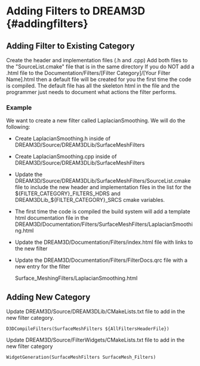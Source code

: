 Adding Filters to DREAM3D {#addingfilters}
=========

## Adding Filter to Existing Category

Create the header and implementation files (.h and .cpp)
Add both files to the "SourceList.cmake" file that is in the same directory
If you do NOT add a .html file to the Documentation/Filters/[Filter Category]/[Your Filter Name].html
then a default file will be created for you the first time the code is compiled. The default file
has all the skeleton html in the file and the programmer just needs to document what actions
the filter performs.

### Example
  We want to create a new filter called LaplacianSmoothing. We will do the following:

- Create LaplacianSmoothing.h inside of DREAM3D/Source/DREAM3DLib/SurfaceMeshFilters
- Create LaplacianSmoothing.cpp inside of DREAM3D/Source/DREAM3DLib/SurfaceMeshFilters
- Update the DREAM3D/Source/DREAM3DLib/SurfaceMeshFilters/SourceList.cmake file to include the
new header and implementation files in the list for the ${FILTER_CATEGORY}_FILTERS_HDRS and
DREAM3DLib_${FILTER_CATEGORY}_SRCS cmake variables.
- The first time the code is compiled the build system will add a template html documentation
file in the DREAM3D/Documentation/Filters/SurfaceMeshFilters/LaplacianSmoothing.html
- Update the DREAM3D/Documentation/Filters/index.html file with links to the new filter
- Update the DREAM3D/Documentation/Filters/FilterDocs.qrc file with a new entry for the filter

    Surface_MeshingFilters/LaplacianSmoothing.html

## Adding New Category

Update DREAM3D/Source/DREAM3DLib/CMakeLists.txt file to add in the new filter
category.


    D3DCompileFilters(SurfaceMeshFilters ${AllFiltersHeaderFile})


Update DREAM3D/Source/FilterWidgets/CMakeLists.txt file to add in the new filter
category


    WidgetGeneration(SurfaceMeshFilters SurfaceMesh_Filters)



